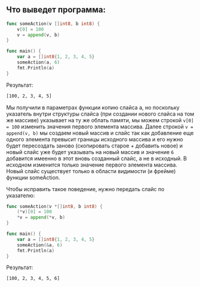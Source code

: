 ## Что выведет программа:

```go
func someAction(v []int8, b int8) {
    v[0] = 100
    v = append(v, b)
}

func main() {
    var a = []int8{1, 2, 3, 4, 5}
    someAction(a, 6)
    fmt.Println(a)
}
```

Результат:

```bash
[100, 2, 3, 4, 5]
```

Мы получили в параметрах функции копию слайса a, но
поскольку указатель внутри структуры слайса (при создании нового
слайса на том же массиве) указывает на ту же облать памяти, мы
можем строкой `v[0] = 100` изменить значения первого элемента
массива.
Далее строкой `v = append(v, b)` мы создаем новый массив и слайс
так как добавление еще одного элемента превысит границы исходного
массива и его нужно будет пересоздать заново (скопировать старое + 
добавить новое) и новый слайс уже будет указывать на новый массив
и значение `6` добавится имеенно в этот вновь созданный слайс, а не 
в исходный. В исходном изменится только значение первого элемента массива.
Новый слайс существует только в области видимости (и фрейме) функции someAction.

Чтобы исправить такое поведение, нужно передать слайс по указателю:

```go
func someAction(v *[]int8, b int8) {
    (*v)[0] = 100
    *v = append(*v, b)
}

func main() {
    var a = []int8{1, 2, 3, 4, 5}
    someAction(&a, 6)
    fmt.Println(a)
}
```

Результат:

```bash
[100, 2, 3, 4, 5, 6]
```

